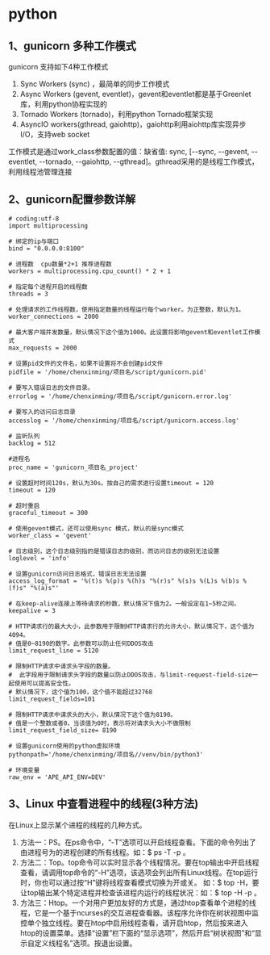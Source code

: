 # python
## 1、gunicorn 多种工作模式
gunicorn 支持如下4种工作模式

1. Sync Workers (sync) ，最简单的同步工作模式
2. Async Workers (gevent, eventlet)，gevent和eventlet都是基于Greenlet库，利用python协程实现的
3. Tornado Workers (tornado)，利用python Tornado框架实现
4. AsyncIO workers(gthread, gaiohttp)，gaiohttp利用aiohttp库实现异步I/O，支持web socket

工作模式是通过work_class参数配置的值：缺省值: sync, [--sync, --gevent, --eventlet, --tornado, --gaiohttp, --gthread]。gthread采用的是线程工作模式，利用线程池管理连接

## 2、gunicorn配置参数详解

    # coding:utf-8
    import multiprocessing

    # 绑定的ip与端口
    bind = "0.0.0.0:8100"   

    # 进程数  cpu数量*2+1 推荐进程数
    workers = multiprocessing.cpu_count() * 2 + 1  

    # 指定每个进程开启的线程数
    threads = 3 

    # 处理请求的工作线程数，使用指定数量的线程运行每个worker。为正整数，默认为1。
    worker_connections = 2000

    # 最大客户端并发数量，默认情况下这个值为1000。此设置将影响gevent和eventlet工作模式
    max_requests = 2000

    # 设置pid文件的文件名，如果不设置将不会创建pid文件
    pidfile = '/home/chenxinming/项目名/script/gunicorn.pid'

    # 要写入错误日志的文件目录。
    errorlog = '/home/chenxinming/项目名/script/gunicorn.error.log' 

    # 要写入的访问日志目录
    accesslog = '/home/chenxinming/项目名/script/gunicorn.access.log' 

    # 监听队列
    backlog = 512                

    #进程名
    proc_name = 'gunicorn_项目名_project'   

    # 设置超时时间120s，默认为30s。按自己的需求进行设置timeout = 120
    timeout = 120      

    # 超时重启
    graceful_timeout = 300

    # 使用gevent模式，还可以使用sync 模式，默认的是sync模式
    worker_class = 'gevent'

    # 日志级别，这个日志级别指的是错误日志的级别，而访问日志的级别无法设置
    loglevel = 'info' 

    # 设置gunicorn访问日志格式，错误日志无法设置
    access_log_format = '%(t)s %(p)s %(h)s "%(r)s" %(s)s %(L)s %(b)s %(f)s" "%(a)s"'

    # 在keep-alive连接上等待请求的秒数，默认情况下值为2。一般设定在1~5秒之间。
    keepalive = 3

    # HTTP请求行的最大大小，此参数用于限制HTTP请求行的允许大小，默认情况下，这个值为4094。
    # 值是0~8190的数字。此参数可以防止任何DDOS攻击
    limit_request_line = 5120

    # 限制HTTP请求中请求头字段的数量。
    #  此字段用于限制请求头字段的数量以防止DDOS攻击，与limit-request-field-size一起使用可以提高安全性。
    # 默认情况下，这个值为100，这个值不能超过32768
    limit_request_fields=101

    # 限制HTTP请求中请求头的大小，默认情况下这个值为8190。
    # 值是一个整数或者0，当该值为0时，表示将对请求头大小不做限制
    limit_request_field_size= 8190

    # 设置gunicorn使用的python虚拟环境
    pythonpath='/home/chenxinming/项目名//venv/bin/python3'

    # 环境变量
    raw_env = 'APE_API_ENV=DEV'
    
## 3、Linux 中查看进程中的线程(3种方法)
在Linux上显示某个进程的线程的几种方式。

1. 方法一：PS。在ps命令中，“-T”选项可以开启线程查看。下面的命令列出了由进程号为<pid>的进程创建的所有线程。如：$ ps -T -p <pid>。
2. 方法二：Top。top命令可以实时显示各个线程情况。要在top输出中开启线程查看，请调用top命令的“-H”选项，该选项会列出所有Linux线程。在top运行时，你也可以通过按“H”键将线程查看模式切换为开或关。
如：$ top -H，要让top输出某个特定进程<pid>并检查该进程内运行的线程状况：如：$ top -H -p <pid>。
3. 方法三：Htop。一个对用户更加友好的方式是，通过htop查看单个进程的线程，它是一个基于ncurses的交互进程查看器。该程序允许你在树状视图中监控单个独立线程。要在htop中启用线程查看，请开启htop，然后按<F2>来进入htop的设置菜单。选择“设置”栏下面的“显示选项”，然后开启“树状视图”和“显示自定义线程名”选项。按<F10>退出设置。
  
